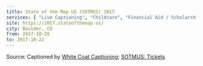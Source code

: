 ```yaml
---
title: State of the Map US (SOTMUS) 2017
services: [ "Live Captioning", "Childcare", "Financial Aid / Scholarships" ]
site: https://2017.stateofthemap.us/
city: Boulder, CO
from: 2017-10-20
to: 2017-10-22
---
```


Source: Captioned by [White Coat Captioning](http://www.whitecoatcaptioning.com/); [SOTMUS: Tickets](https://ti.to/osmus/state-of-the-map-us-2017)
